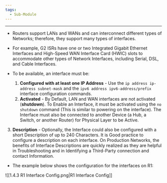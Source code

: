 ```yaml
---
tags:
  - Sub-Module
---
```


---
- Routers support LANs and WANs and can interconnect different types of Networks; therefore, they support many types of interfaces.
- For example, G2 ISRs have one or two Integrated Gigabit Ethernet Interfaces and High-Speed WAN Interface Card (HWIC) slots to accommodate other types of Network Interfaces, including Serial, DSL, and Cable Interfaces.

- To be available, an interface must be:
  1. **Configured with at least one IP Address** - Use the `ip address ip-address subnet-mask` and the `ipv6 address ipv6-address/prefix` interface configuration commands.
  2. **Activated** - By Default, LAN and WAN interfaces are not activated (**shutdown**).
     To Enable an Interface, it must be activated using the `no shutdown` command (This is similar to powering on the interface).
     The Interface must also be connected to another Device (a Hub, a Switch, or another Router) for Physical Layer to be Active.
 3. **Description** - Optionally, the Interface could also be configured with a short Description of up to 240 Characters.
    It is Good practice to configure a description on each interface.
    On Production Networks, the benefits of Interface Descriptions are quickly realized as they are helpful in Troubleshooting and in Identifying a Third-Party connection and contact Information.

- The example below shows the configuration for the interfaces on R1:

![[1.4.3 R1 Interface Config.png|R1 Interface Config]]